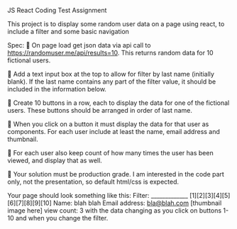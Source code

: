 JS React Coding Test Assignment

This project is to display some random user data on a page using react, to include a filter and some basic navigation

Spec:
 On page load get json data via api call to https://randomuser.me/api/results=10. This returns random data for 10 fictional users.

 Add a text input box at the top to allow for filter by last name (initially blank). If the last name contains any part of the filter value, it should be included in the information below.

 Create 10 buttons in a row, each to display the data for one of the fictional users. These buttons should be arranged in order of last name.

 When you click on a button it must display the data for that user as components. For each user include at least the name, email address and thumbnail.

 For each user also keep count of how many times the user has been viewed, and display that as well.

 Your solution must be production grade. I am interested in the code part only, not the presentation, so default html/css is expected.

Your page should look something like this:
Filter: _____________
[1][2][3][4][5][6][7][8][9][10]
Name: blah blah
Email address: bla@blah.com
[thumbnail image here]
view count: 3
with the data changing as you click on buttons 1-10 and when you change the filter. 

